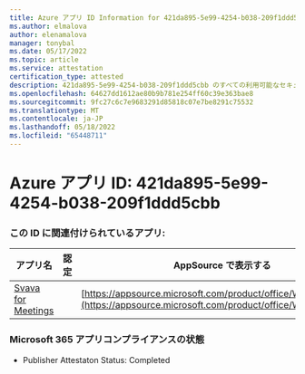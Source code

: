 ```yaml
---
title: Azure アプリ ID Information for 421da895-5e99-4254-b038-209f1ddd5cbb
ms.author: elmalova
author: elenamalova
manager: tonybal
ms.date: 05/17/2022
ms.topic: article
ms.service: attestation
certification_type: attested
description: 421da895-5e99-4254-b038-209f1ddd5cbb のすべての利用可能なセキュリティとコンプライアンス情報。
ms.openlocfilehash: 64627dd1612ae80b9b781e254ff60c39e363bae8
ms.sourcegitcommit: 9fc27c6c7e9683291d85818c07e7be8291c75532
ms.translationtype: MT
ms.contentlocale: ja-JP
ms.lasthandoff: 05/18/2022
ms.locfileid: "65448711"
---
```

# <a name="azure-app-id-421da895-5e99-4254-b038-209f1ddd5cbb"></a>Azure アプリ ID: 421da895-5e99-4254-b038-209f1ddd5cbb


### <a name="apps-associated-with-this-id"></a>この ID に関連付けられているアプリ:
| **アプリ名** | **認定** | **AppSource で表示する** |
|--------------|---------------|-----------------------|
| [Svava for Meetings](../forward/WA200001723.md) |  | [https://appsource.microsoft.com/product/office/WA200001723](https://appsource.microsoft.com/product/office/WA200001723) |

### <a name="microsoft-365-app-compliance-status"></a>Microsoft 365 アプリコンプライアンスの状態
- Publisher Attestaton Status: Completed
